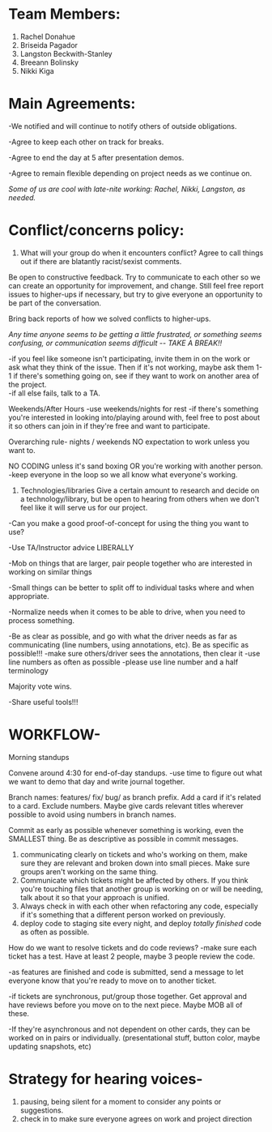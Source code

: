 # Team Members:
1. Rachel Donahue
1. Briseida Pagador
1. Langston Beckwith-Stanley
1. Breeann Bolinsky
1. Nikki Kiga

# Main Agreements:

-We notified and will continue to notify others of outside obligations.

-Agree to keep each other on track for breaks.

-Agree to end the day at 5 after presentation demos.

-Agree to remain flexible depending on project needs as we continue on.

*Some of us are cool with late-nite working: Rachel, Nikki, Langston, as needed.*




# Conflict/concerns policy:

1. What will your group do when it encounters conflict?
Agree to call things out if there are blatantly racist/sexist comments.  

Be open to constructive feedback.  Try to communicate to each other so we can create an opportunity for improvement, and change.  Still feel free report issues to higher-ups if necessary, but try to give everyone an opportunity to be part of the conversation.

Bring back reports of how we solved conflicts to higher-ups.

*Any time anyone seems to be getting a little frustrated, or something seems confusing, or communication seems difficult -- TAKE A BREAK!!*

-if you feel like someone isn't participating, invite them in on the work or ask what they think of the issue.  Then if it's not working, maybe ask them 1-1 if there's something going on, see if they want to work on another area of the project.  
  -if all else fails, talk to a TA.


Weekends/After Hours
-use weekends/nights for rest
  -if there's something you're interested in looking into/playing around with, feel free to post about it so others can join in if they're free and want to participate.

Overarching rule- nights / weekends NO expectation to work unless you want to.  

NO CODING unless it's sand boxing OR you're working with another person. -keep everyone in the loop so we all know what everyone's working.





1. Technologies/libraries
Give a certain amount to research and decide on a technology/library, but be open to hearing from others when we don't feel like it will serve us for our project.

  -Can you make a good proof-of-concept for using the thing you want to use?

  -Use TA/Instructor advice LIBERALLY

  -Mob on things that are larger, pair people together who are interested in working on similar things

  -Small things can be better to split off to individual tasks where and when appropriate.

  -Normalize needs when it comes to be able to drive, when you need to process something.  

  -Be as clear as possible, and go with what the driver needs as far as communicating (line numbers, using annotations, etc). Be as specific as possible!!!
    -make sure others/driver sees the annotations, then clear it
    -use line numbers as often as possible
      -please use line number and a half terminology
  
Majority vote wins.

-Share useful tools!!!



# WORKFLOW-
Morning standups

Convene around 4:30 for end-of-day standups. -use time to figure out what we want to demo that day and write journal together.

Branch names: features/ fix/ bug/ as branch prefix.  Add a card if it's related to a card.  Exclude numbers. Maybe give cards relevant titles wherever possible to avoid using numbers in branch names.

Commit as early as possible whenever something is working, even the SMALLEST thing.  Be as descriptive as possible in commit messages.

  1. communicating clearly on tickets and who's working on them, make sure they are relevant and broken down into small pieces.  Make sure groups aren't working on the same thing.
  1. Communicate which tickets might be affected by others.  If you think you're touching files that another group is working on or will be needing, talk about it so that your approach is unified.
  1. Always check in with each other when refactoring any code, especially if it's something that a different person worked on previously.
  1. deploy code to staging site every night, and deploy *totally finished* code as often as possible.

How do we want to resolve tickets and do code reviews?
-make sure each ticket has a test.  Have at least 2 people, maybe 3 people review the code.  

-as features are finished and code is submitted, send a message to let everyone know that you're ready to move on to another ticket.

-if tickets are synchronous, put/group those together. Get approval and have reviews before you move on to the next piece. Maybe MOB all of these.

-If they're asynchronous and not dependent on other cards, they can be worked on in pairs or individually. (presentational stuff, button color, maybe updating snapshots, etc)



# Strategy for hearing voices-
  1. pausing, being silent for a moment to consider any points or suggestions.  
  1. check in to make sure everyone agrees on work and project direction


